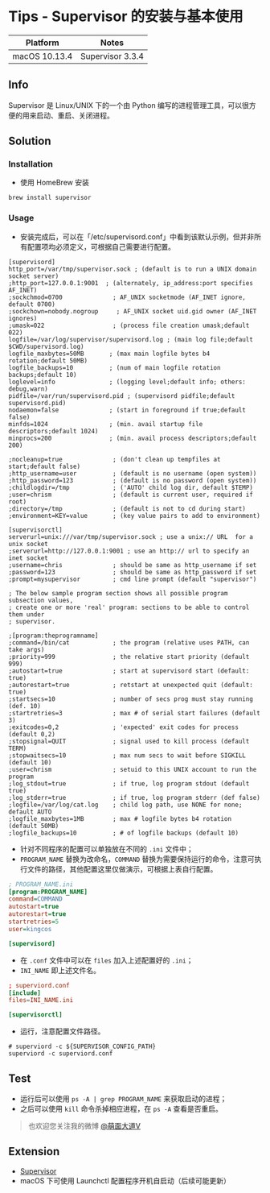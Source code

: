 # Tips - Supervisor 的安装与基本使用

| Platform | Notes |
|:-----:|:-----:|
| macOS 10.13.4 | Supervisor 3.3.4 |

## Info

Supervisor 是 Linux/UNIX 下的一个由 Python 编写的进程管理工具，可以很方便的用来启动、重启、关闭进程。

## Solution

### Installation

- 使用 HomeBrew 安装

```shell
brew install supervisor
```

### Usage

- 安装完成后，可以在「/etc/supervisord.conf」中看到该默认示例，但并非所有配置项均必须定义，可根据自己需要进行配置。

```
[supervisord]
http_port=/var/tmp/supervisor.sock ; (default is to run a UNIX domain socket server)
;http_port=127.0.0.1:9001  ; (alternately, ip_address:port specifies AF_INET)
;sockchmod=0700              ; AF_UNIX socketmode (AF_INET ignore, default 0700)
;sockchown=nobody.nogroup     ; AF_UNIX socket uid.gid owner (AF_INET ignores)
;umask=022                   ; (process file creation umask;default 022)
logfile=/var/log/supervisor/supervisord.log ; (main log file;default $CWD/supervisord.log)
logfile_maxbytes=50MB       ; (max main logfile bytes b4 rotation;default 50MB)
logfile_backups=10          ; (num of main logfile rotation backups;default 10)
loglevel=info               ; (logging level;default info; others: debug,warn)
pidfile=/var/run/supervisord.pid ; (supervisord pidfile;default supervisord.pid)
nodaemon=false              ; (start in foreground if true;default false)
minfds=1024                 ; (min. avail startup file descriptors;default 1024)
minprocs=200                ; (min. avail process descriptors;default 200)

;nocleanup=true              ; (don't clean up tempfiles at start;default false)
;http_username=user          ; (default is no username (open system))
;http_password=123           ; (default is no password (open system))
;childlogdir=/tmp            ; ('AUTO' child log dir, default $TEMP)
;user=chrism                 ; (default is current user, required if root)
;directory=/tmp              ; (default is not to cd during start)
;environment=KEY=value       ; (key value pairs to add to environment)

[supervisorctl]
serverurl=unix:///var/tmp/supervisor.sock ; use a unix:// URL  for a unix socket
;serverurl=http://127.0.0.1:9001 ; use an http:// url to specify an inet socket
;username=chris              ; should be same as http_username if set
;password=123                ; should be same as http_password if set
;prompt=mysupervisor         ; cmd line prompt (default "supervisor")

; The below sample program section shows all possible program subsection values,
; create one or more 'real' program: sections to be able to control them under
; supervisor.

;[program:theprogramname]
;command=/bin/cat            ; the program (relative uses PATH, can take args)
;priority=999                ; the relative start priority (default 999)
;autostart=true              ; start at supervisord start (default: true)
;autorestart=true            ; retstart at unexpected quit (default: true)
;startsecs=10                ; number of secs prog must stay running (def. 10)
;startretries=3              ; max # of serial start failures (default 3)
;exitcodes=0,2               ; 'expected' exit codes for process (default 0,2)
;stopsignal=QUIT             ; signal used to kill process (default TERM)
;stopwaitsecs=10             ; max num secs to wait before SIGKILL (default 10)
;user=chrism                 ; setuid to this UNIX account to run the program
;log_stdout=true             ; if true, log program stdout (default true)
;log_stderr=true             ; if true, log program stderr (def false)
;logfile=/var/log/cat.log    ; child log path, use NONE for none; default AUTO
;logfile_maxbytes=1MB        ; max # logfile bytes b4 rotation (default 50MB)
;logfile_backups=10          ; # of logfile backups (default 10)
```

- 针对不同程序的配置可以单独放在不同的 `.ini` 文件中；
- `PROGRAM_NAME` 替换为改命名，`COMMAND` 替换为需要保持运行的命令，注意可执行文件的路径，其他配置这里仅做演示，可根据上表自行配置。

```ini
; PROGRAM_NAME.ini
[program:PROGRAM_NAME]
command=COMMAND
autostart=true
autorestart=true
startretries=5
user=kingcos

[supervisord]
```

- 在 `.conf` 文件中可以在 `files` 加入上述配置好的 `.ini`；
- `INI_NAME` 即上述文件名。

```conf
; superviord.conf
[include]
files=INI_NAME.ini

[supervisorctl]
```

- 运行，注意配置文件路径。

```
# superviord -c ${SUPERVISOR_CONFIG_PATH}
superviord -c superviord.conf
```

## Test

- 运行后可以使用 `ps -A | grep PROGRAM_NAME` 来获取启动的进程；
- 之后可以使用 `kill` 命令杀掉相应进程，在 `ps -A` 查看是否重启。

> 也欢迎您关注我的微博 [@萌面大道V](http://weibo.com/375975847)

## Extension

- [Supervisor](https://supervisord.org)
- macOS 下可使用 Launchctl 配置程序开机自启动（后续可能更新）
